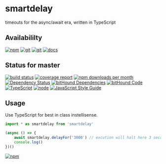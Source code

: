 # smartdelay
timeouts for the async&#x2F;await era, written in TypeScript

## Availabililty
[![npm](https://push.rocks/assets/repo-button-npm.svg)](https://www.npmjs.com/package/smartdelay)
[![git](https://push.rocks/assets/repo-button-git.svg)](https://GitLab.com/pushrocks/smartdelay)
[![git](https://push.rocks/assets/repo-button-mirror.svg)](https://github.com/pushrocks/smartdelay)
[![docs](https://push.rocks/assets/repo-button-docs.svg)](https://pushrocks.gitlab.io/smartdelay/)

## Status for master
[![build status](https://GitLab.com/pushrocks/smartdelay/badges/master/build.svg)](https://GitLab.com/pushrocks/smartdelay/commits/master)
[![coverage report](https://GitLab.com/pushrocks/smartdelay/badges/master/coverage.svg)](https://GitLab.com/pushrocks/smartdelay/commits/master)
[![npm downloads per month](https://img.shields.io/npm/dm/smartdelay.svg)](https://www.npmjs.com/package/smartdelay)
[![Dependency Status](https://david-dm.org/pushrocks/smartdelay.svg)](https://david-dm.org/pushrocks/smartdelay)
[![bitHound Dependencies](https://www.bithound.io/github/pushrocks/smartdelay/badges/dependencies.svg)](https://www.bithound.io/github/pushrocks/smartdelay/master/dependencies/npm)
[![bitHound Code](https://www.bithound.io/github/pushrocks/smartdelay/badges/code.svg)](https://www.bithound.io/github/pushrocks/smartdelay)
[![TypeScript](https://img.shields.io/badge/TypeScript-2.x-blue.svg)](https://nodejs.org/dist/latest-v6.x/docs/api/)
[![node](https://img.shields.io/badge/node->=%206.x.x-blue.svg)](https://nodejs.org/dist/latest-v6.x/docs/api/)
[![JavaScript Style Guide](https://img.shields.io/badge/code%20style-standard-brightgreen.svg)](http://standardjs.com/)

## Usage
Use TypeScript for best in class instellisense.

```javascript
import * as smartdelay from 'smartdelay'

(async () => {
    await smartdelay.delayFor('3000') // excution will halt here 3 seconds for this function scope BUT NOT BLOCK anything else
    console.log()
})()
```

[![npm](https://push.rocks/assets/repo-header.svg)](https://push.rocks)
